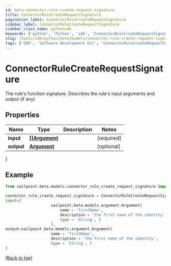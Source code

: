 ```yaml
---
id: beta-connector-rule-create-request-signature
title: ConnectorRuleCreateRequestSignature
pagination_label: ConnectorRuleCreateRequestSignature
sidebar_label: ConnectorRuleCreateRequestSignature
sidebar_class_name: pythonsdk
keywords: ['python', 'Python', 'sdk', 'ConnectorRuleCreateRequestSignature', 'BetaConnectorRuleCreateRequestSignature'] 
slug: /tools/sdk/python/beta/models/connector-rule-create-request-signature
tags: ['SDK', 'Software Development Kit', 'ConnectorRuleCreateRequestSignature', 'BetaConnectorRuleCreateRequestSignature']
---
```


# ConnectorRuleCreateRequestSignature

The rule's function signature. Describes the rule's input arguments and output (if any)

## Properties

Name | Type | Description | Notes
------------ | ------------- | ------------- | -------------
**input** | [**[]Argument**](argument) |  | [required]
**output** | [**Argument**](argument) |  | [optional] 
}

## Example

```python
from sailpoint.beta.models.connector_rule_create_request_signature import ConnectorRuleCreateRequestSignature

connector_rule_create_request_signature = ConnectorRuleCreateRequestSignature(
input=[
                    sailpoint.beta.models.argument.Argument(
                        name = 'firstName', 
                        description = 'the first name of the identity', 
                        type = 'String', )
                    ],
output=sailpoint.beta.models.argument.Argument(
                    name = 'firstName', 
                    description = 'the first name of the identity', 
                    type = 'String', )
)

```
[[Back to top]](#) 

